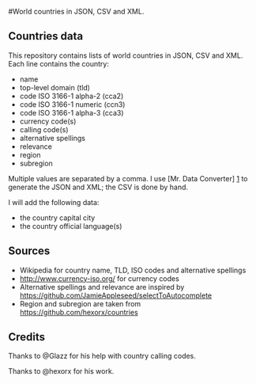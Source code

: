 #World countries in JSON, CSV and XML.
## Countries data
This repository contains lists of world countries in JSON, CSV and XML. Each line contains the country:

 - name
 - top-level domain (tld)
 - code ISO 3166-1 alpha-2 (cca2)
 - code ISO 3166-1 numeric (ccn3)
 - code ISO 3166-1 alpha-3 (cca3)
 - currency code(s)
 - calling code(s)
 - alternative spellings
 - relevance
 - region
 - subregion

Multiple values are separated by a comma. I use [Mr. Data Converter] [1] to generate the JSON and XML; the CSV is done by hand.

I will add the following data:
 - the country capital city
 - the country official language(s)

## Sources
 - Wikipedia for country name, TLD, ISO codes and alternative spellings
 - http://www.currency-iso.org/ for currency codes
 - Alternative spellings and relevance are inspired by https://github.com/JamieAppleseed/selectToAutocomplete
 - Region and subregion are taken from https://github.com/hexorx/countries

## Credits
Thanks to @Glazz for his help with country calling codes.

Thanks to @hexorx for his work.

[1]: https://github.com/shancarter/Mr-Data-Converter "Mr. Data Converter"

